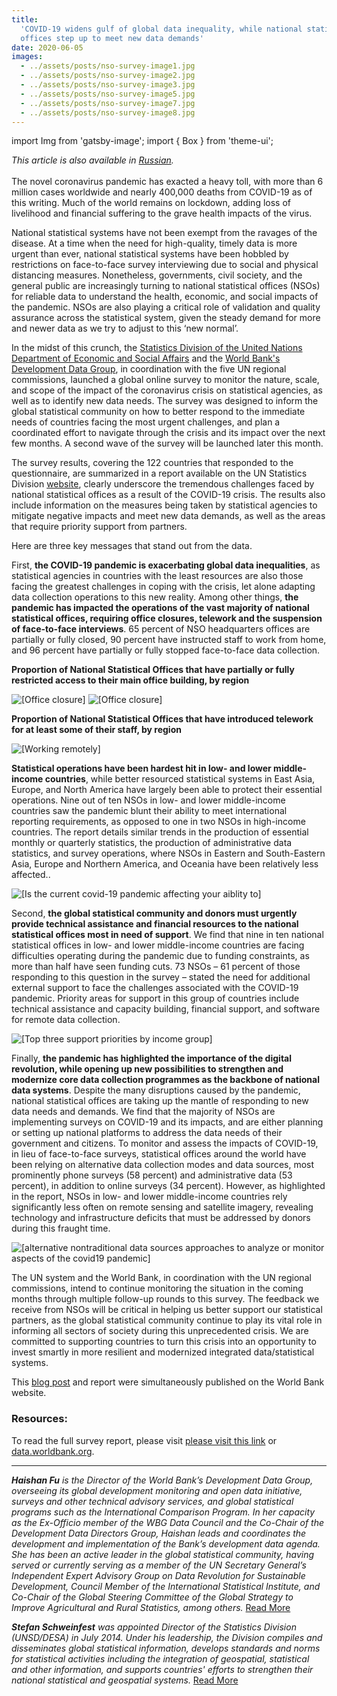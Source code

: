 ```yaml
---
title:
  'COVID-19 widens gulf of global data inequality, while national statistical
  offices step up to meet new data demands'
date: 2020-06-05
images:
  - ../assets/posts/nso-survey-image1.jpg
  - ../assets/posts/nso-survey-image2.jpg
  - ../assets/posts/nso-survey-image3.jpg
  - ../assets/posts/nso-survey-image5.jpg
  - ../assets/posts/nso-survey-image7.jpg
  - ../assets/posts/nso-survey-image8.jpg
---
```


import Img from 'gatsby-image'; import { Box } from 'theme-ui';

_This article is also available in
[Russian](/covid19-nso-survey-RU.pdf)._<br/><br/>The novel coronavirus pandemic
has exacted a heavy toll, with more than 6 million cases worldwide and nearly
400,000 deaths from COVID-19 as of this writing. Much of the world remains on
lockdown, adding loss of livelihood and financial suffering to the grave health
impacts of the virus.

National statistical systems have not been exempt from the ravages of the
disease. At a time when the need for high-quality, timely data is more urgent
than ever, national statistical systems have been hobbled by restrictions on
face-to-face survey interviewing due to social and physical distancing measures.
Nonetheless, governments, civil society, and the general public are increasingly
turning to national statistical offices (NSOs) for reliable data to understand
the health, economic, and social impacts of the pandemic. NSOs are also playing
a critical role of validation and quality assurance across the statistical
system, given the steady demand for more and newer data as we try to adjust to
this ‘new normal’.

In the midst of this crunch, the
[Statistics Division of the United Nations Department of Economic and Social Affairs](http://unstats.un.org/)
and the [World Bank's Development Data Group](http://data.worldbank.org/), in
coordination with the five UN regional commissions, launched a global online
survey to monitor the nature, scale, and scope of the impact of the coronavirus
crisis on statistical agencies, as well as to identify new data needs. The
survey was designed to inform the global statistical community on how to better
respond to the immediate needs of countries facing the most urgent challenges,
and plan a coordinated effort to navigate through the crisis and its impact over
the next few months. A second wave of the survey will be launched later this
month.

The survey results, covering the 122 countries that responded to the
questionnaire, are summarized in a report available on the UN Statistics
Division
[website](https://unstats.un.org/unsd/covid19-response/covid19-nso-survey-report.pdf),
clearly underscore the tremendous challenges faced by national statistical
offices as a result of the COVID-19 crisis. The results also include information
on the measures being taken by statistical agencies to mitigate negative impacts
and meet new data demands, as well as the areas that require priority support
from partners.

Here are three key messages that stand out from the data.

First, **the COVID-19 pandemic is exacerbating global data inequalities**, as
statistical agencies in countries with the least resources are also those facing
the greatest challenges in coping with the crisis, let alone adapting data
collection operations to this new reality. Among other things, **the pandemic
has impacted the operations of the vast majority of national statistical
offices, requiring office closures, telework and the suspension of face-to-face
interviews**. 65 percent of NSO headquarters offices are partially or fully
closed, 90 percent have instructed staff to work from home, and 96 percent have
partially or fully stopped face-to-face data collection.

**Proportion of National Statistical Offices that have partially or fully
restricted access to their main office building, by region**

<Box mb={3}>
  <Img
    fluid={props.images[0]}
    title="[Office closure]"
    alt="[Office closure]"
  />
</Box>

<Box mb={3}>
  <Img
    fluid={props.images[1]}
    title="[Office closure]"
    alt="[Office closure]"
  />
</Box>

**Proportion of National Statistical Offices that have introduced telework for
at least some of their staff, by region**

<Box mb={3}>
  <Img
    fluid={props.images[2]}
    title="[Working remotely]"
    alt="[Working remotely]"
  />
</Box>

**Statistical operations have been hardest hit in low- and lower middle-income
countries**, while better resourced statistical systems in East Asia, Europe,
and North America have largely been able to protect their essential operations.
Nine out of ten NSOs in low- and lower middle-income countries saw the pandemic
blunt their ability to meet international reporting requirements, as opposed to
one in two NSOs in high-income countries. The report details similar trends in
the production of essential monthly or quarterly statistics, the production of
administrative data statistics, and survey operations, where NSOs in Eastern and
South-Eastern Asia, Europe and Northern America, and Oceania have been
relatively less affected..

<Box mb={3}>
  <Img
    fluid={props.images[3]}
    title="[Is the current covid-19 pandemic affecting your aiblity to]"
    alt="[Is the current covid-19 pandemic affecting your aiblity to]"
  />
</Box>

Second, **the global statistical community and donors must urgently provide
technical assistance and financial resources to the national statistical offices
most in need of support**. We find that nine in ten national statistical offices
in low- and lower middle-income countries are facing difficulties operating
during the pandemic due to funding constraints, as more than half have seen
funding cuts. 73 NSOs – 61 percent of those responding to this question in the
survey – stated the need for additional external support to face the challenges
associated with the COVID-19 pandemic. Priority areas for support in this group
of countries include technical assistance and capacity building, financial
support, and software for remote data collection.

<Box mb={3}>
  <Img
    fluid={props.images[4]}
    title="[Top three support priorities by income group]"
    alt="[Top three support priorities by income group]"
  />
</Box>

Finally, **the pandemic has highlighted the importance of the digital
revolution, while opening up new possibilities to strengthen and modernize core
data collection programmes as the backbone of national data systems**. Despite
the many disruptions caused by the pandemic, national statistical offices are
taking up the mantle of responding to new data needs and demands. We find that
the majority of NSOs are implementing surveys on COVID-19 and its impacts, and
are either planning or setting up national platforms to address the data needs
of their government and citizens. To monitor and assess the impacts of COVID-19,
in lieu of face-to-face surveys, statistical offices around the world have been
relying on alternative data collection modes and data sources, most prominently
phone surveys (58 percent) and administrative data (53 percent), in addition to
online surveys (34 percent). However, as highlighted in the report, NSOs in low-
and lower middle-income countries rely significantly less often on remote
sensing and satellite imagery, revealing technology and infrastructure deficits
that must be addressed by donors during this fraught time.

<Box mb={3}>
  <Img
    fluid={props.images[5]}
    title="[alternative nontraditional data sources approaches to analyze or monitor aspects of the covid19 pandemic]"
    alt="[alternative nontraditional data sources approaches to analyze or monitor aspects of the covid19 pandemic]"
  />
</Box>

The UN system and the World Bank, in coordination with the UN regional
commissions, intend to continue monitoring the situation in the coming months
through multiple follow-up rounds to this survey. The feedback we receive from
NSOs will be critical in helping us better support our statistical partners, as
the global statistical community continue to play its vital role in informing
all sectors of society during this unprecedented crisis. We are committed to
supporting countries to turn this crisis into an opportunity to invest smartly
in more resilient and modernized integrated data/statistical systems.

This
[blog post](https://blogs.worldbank.org/opendata/covid-19-widens-gulf-global-data-inequality-while-national-statistical-offices-step-up)
and report were simultaneously published on the World Bank website.

### Resources:

To read the full survey report, please visit
[please visit this link](https://unstats.un.org/unsd/covid19-response/covid19-nso-survey-report.pdf)
or [data.worldbank.org](http://data.worldbank.org/).

---

_**Haishan Fu** is the Director of the World Bank’s Development Data Group,
overseeing its global development monitoring and open data initiative, surveys
and other technical advisory services, and global statistical programs such as
the International Comparison Program. In her capacity as the Ex-Officio member
of the WBG Data Council and the Co-Chair of the Development Data Directors
Group, Haishan leads and coordinates the development and implementation of the
Bank’s development data agenda. She has been an active leader in the global
statistical community, having served or currently serving as a member of the UN
Secretary General’s Independent Expert Advisory Group on Data Revolution for
Sustainable Development, Council Member of the International Statistical
Institute, and Co-Chair of the Global Steering Committee of the Global Strategy
to Improve Agricultural and Rural Statistics, among others._
[Read More](https://www.worldbank.org/en/about/people/h/haishan-fu)

_**Stefan Schweinfest** was appointed Director of the Statistics Division
(UNSD/DESA) in July 2014. Under his leadership, the Division compiles and
disseminates global statistical information, develops standards and norms for
statistical activities including the integration of geospatial, statistical and
other information, and supports countries' efforts to strengthen their national
statistical and geospatial systems._
[Read More](https://unstats.un.org/home/Stefan-Schweinfest.cshtml)
